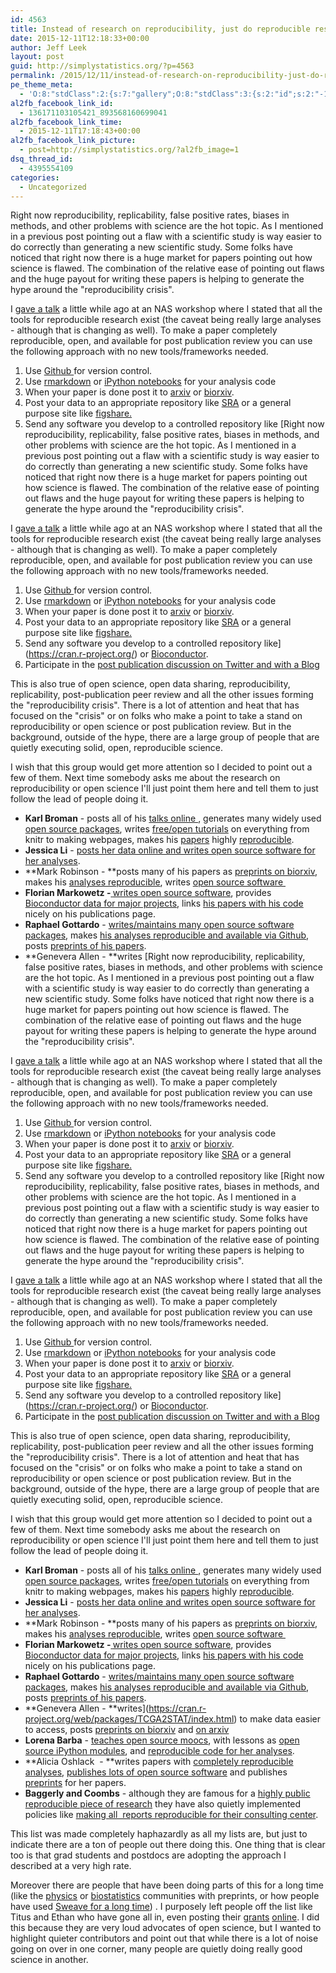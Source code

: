```yaml
---
id: 4563
title: Instead of research on reproducibility, just do reproducible research
date: 2015-12-11T12:18:33+00:00
author: Jeff Leek
layout: post
guid: http://simplystatistics.org/?p=4563
permalink: /2015/12/11/instead-of-research-on-reproducibility-just-do-reproducible-research/
pe_theme_meta:
  - 'O:8:"stdClass":2:{s:7:"gallery";O:8:"stdClass":3:{s:2:"id";s:2:"-1";s:5:"width";s:0:"";s:6:"height";s:0:"";}s:5:"video";O:8:"stdClass":1:{s:2:"id";s:2:"-1";}}'
al2fb_facebook_link_id:
  - 136171103105421_893568160699041
al2fb_facebook_link_time:
  - 2015-12-11T17:18:43+00:00
al2fb_facebook_link_picture:
  - post=http://simplystatistics.org/?al2fb_image=1
dsq_thread_id:
  - 4395554109
categories:
  - Uncategorized
---
```

Right now reproducibility, replicability, false positive rates, biases in methods, and other problems with science are the hot topic. As I mentioned in a previous post pointing out a flaw with a scientific study is way easier to do correctly than generating a new scientific study. Some folks have noticed that right now there is a huge market for papers pointing out how science is flawed. The combination of the relative ease of pointing out flaws and the huge payout for writing these papers is helping to generate the hype around the "reproducibility crisis".

I [gave a talk](http://www.slideshare.net/jtleek/evidence-based-data-analysis-45800617) a little while ago at an NAS workshop where I stated that all the tools for reproducible research exist (the caveat being really large analyses - although that is changing as well). To make a paper completely reproducible, open, and available for post publication review you can use the following approach with no new tools/frameworks needed.

  1. Use [Github ](https://github.com/)for version control.
  2. Use [rmarkdown](http://rmarkdown.rstudio.com/) or [iPython notebooks](http://ipython.org/notebook.html) for your analysis code
  3. When your paper is done post it to [arxiv](http://arxiv.org/) or [biorxiv](http://biorxiv.org/).
  4. Post your data to an appropriate repository like [SRA](http://www.ncbi.nlm.nih.gov/sra) or a general purpose site like [figshare.](https://figshare.com/)
  5. Send any software you develop to a controlled repository like [Right now reproducibility, replicability, false positive rates, biases in methods, and other problems with science are the hot topic. As I mentioned in a previous post pointing out a flaw with a scientific study is way easier to do correctly than generating a new scientific study. Some folks have noticed that right now there is a huge market for papers pointing out how science is flawed. The combination of the relative ease of pointing out flaws and the huge payout for writing these papers is helping to generate the hype around the "reproducibility crisis".

I [gave a talk](http://www.slideshare.net/jtleek/evidence-based-data-analysis-45800617) a little while ago at an NAS workshop where I stated that all the tools for reproducible research exist (the caveat being really large analyses - although that is changing as well). To make a paper completely reproducible, open, and available for post publication review you can use the following approach with no new tools/frameworks needed.

  1. Use [Github ](https://github.com/)for version control.
  2. Use [rmarkdown](http://rmarkdown.rstudio.com/) or [iPython notebooks](http://ipython.org/notebook.html) for your analysis code
  3. When your paper is done post it to [arxiv](http://arxiv.org/) or [biorxiv](http://biorxiv.org/).
  4. Post your data to an appropriate repository like [SRA](http://www.ncbi.nlm.nih.gov/sra) or a general purpose site like [figshare.](https://figshare.com/)
  5. Send any software you develop to a controlled repository like](https://cran.r-project.org/) or [Bioconductor](http://bioconductor.org/).
  6. Participate in the [post publication discussion on Twitter and with a Blog](http://simplystatistics.org/2015/11/16/so-you-are-getting-crushed-on-the-internet-the-new-normal-for-academics/)

This is also true of open science, open data sharing, reproducibility, replicability, post-publication peer review and all the other issues forming the "reproducibility crisis". There is a lot of attention and heat that has focused on the "crisis" or on folks who make a point to take a stand on reproducibility or open science or post publication review. But in the background, outside of the hype, there are a large group of people that are quietly executing solid, open, reproducible science.

I wish that this group would get more attention so I decided to point out a few of them. Next time somebody asks me about the research on reproducibility or open science I'll just point them here and tell them to just follow the lead of people doing it.

  * **Karl Broman** - posts all of his [talks online ](http://kbroman.org/pages/talks.html), generates many widely used [open source packages](http://kbroman.org/pages/software.html), writes [free/open tutorials](http://kbroman.org/pages/tutorials.html) on everything from knitr to making webpages, makes his [papers](http://www.ncbi.nlm.nih.gov/pubmed/26290572) highly [reproducible](https://github.com/kbroman/Paper_SampleMixups).
  * **Jessica Li** - [posts her data online and writes open source software for her analyses](http://www.stat.ucla.edu/~jingyi.li/software-and-data.html).
  * **Mark Robinson - **posts many of his papers as [preprints on biorxiv](http://biorxiv.org/search/author1%3Arobinson%252C%2Bmd%20numresults%3A10%20sort%3Arelevance-rank%20format_result%3Astandard), makes his [analyses reproducible](https://github.com/markrobinsonuzh/diff_splice_paper), writes [open source software ](http://bioconductor.org/packages/release/bioc/html/Repitools.html)
  * **Florian Markowetz -[ ](http://www.markowetzlab.org/software/)**[writes open source software](http://www.markowetzlab.org/software/), provides [Bioconductor data for major projects](http://www.markowetzlab.org/data.php), links [his papers with his code](http://www.markowetzlab.org/publications.php) nicely on his publications page.
  * **Raphael Gottardo** - [writes/maintains many open source software packages](http://www.rglab.org/software.html), makes [his analyses reproducible and available via Github](https://github.com/RGLab/BNCResponse), posts [preprints of his papers](http://biorxiv.org/content/early/2015/06/15/020842).
  * **Genevera Allen - **writes [Right now reproducibility, replicability, false positive rates, biases in methods, and other problems with science are the hot topic. As I mentioned in a previous post pointing out a flaw with a scientific study is way easier to do correctly than generating a new scientific study. Some folks have noticed that right now there is a huge market for papers pointing out how science is flawed. The combination of the relative ease of pointing out flaws and the huge payout for writing these papers is helping to generate the hype around the "reproducibility crisis".

I [gave a talk](http://www.slideshare.net/jtleek/evidence-based-data-analysis-45800617) a little while ago at an NAS workshop where I stated that all the tools for reproducible research exist (the caveat being really large analyses - although that is changing as well). To make a paper completely reproducible, open, and available for post publication review you can use the following approach with no new tools/frameworks needed.

  1. Use [Github ](https://github.com/)for version control.
  2. Use [rmarkdown](http://rmarkdown.rstudio.com/) or [iPython notebooks](http://ipython.org/notebook.html) for your analysis code
  3. When your paper is done post it to [arxiv](http://arxiv.org/) or [biorxiv](http://biorxiv.org/).
  4. Post your data to an appropriate repository like [SRA](http://www.ncbi.nlm.nih.gov/sra) or a general purpose site like [figshare.](https://figshare.com/)
  5. Send any software you develop to a controlled repository like [Right now reproducibility, replicability, false positive rates, biases in methods, and other problems with science are the hot topic. As I mentioned in a previous post pointing out a flaw with a scientific study is way easier to do correctly than generating a new scientific study. Some folks have noticed that right now there is a huge market for papers pointing out how science is flawed. The combination of the relative ease of pointing out flaws and the huge payout for writing these papers is helping to generate the hype around the "reproducibility crisis".

I [gave a talk](http://www.slideshare.net/jtleek/evidence-based-data-analysis-45800617) a little while ago at an NAS workshop where I stated that all the tools for reproducible research exist (the caveat being really large analyses - although that is changing as well). To make a paper completely reproducible, open, and available for post publication review you can use the following approach with no new tools/frameworks needed.

  1. Use [Github ](https://github.com/)for version control.
  2. Use [rmarkdown](http://rmarkdown.rstudio.com/) or [iPython notebooks](http://ipython.org/notebook.html) for your analysis code
  3. When your paper is done post it to [arxiv](http://arxiv.org/) or [biorxiv](http://biorxiv.org/).
  4. Post your data to an appropriate repository like [SRA](http://www.ncbi.nlm.nih.gov/sra) or a general purpose site like [figshare.](https://figshare.com/)
  5. Send any software you develop to a controlled repository like](https://cran.r-project.org/) or [Bioconductor](http://bioconductor.org/).
  6. Participate in the [post publication discussion on Twitter and with a Blog](http://simplystatistics.org/2015/11/16/so-you-are-getting-crushed-on-the-internet-the-new-normal-for-academics/)

This is also true of open science, open data sharing, reproducibility, replicability, post-publication peer review and all the other issues forming the "reproducibility crisis". There is a lot of attention and heat that has focused on the "crisis" or on folks who make a point to take a stand on reproducibility or open science or post publication review. But in the background, outside of the hype, there are a large group of people that are quietly executing solid, open, reproducible science.

I wish that this group would get more attention so I decided to point out a few of them. Next time somebody asks me about the research on reproducibility or open science I'll just point them here and tell them to just follow the lead of people doing it.

  * **Karl Broman** - posts all of his [talks online ](http://kbroman.org/pages/talks.html), generates many widely used [open source packages](http://kbroman.org/pages/software.html), writes [free/open tutorials](http://kbroman.org/pages/tutorials.html) on everything from knitr to making webpages, makes his [papers](http://www.ncbi.nlm.nih.gov/pubmed/26290572) highly [reproducible](https://github.com/kbroman/Paper_SampleMixups).
  * **Jessica Li** - [posts her data online and writes open source software for her analyses](http://www.stat.ucla.edu/~jingyi.li/software-and-data.html).
  * **Mark Robinson - **posts many of his papers as [preprints on biorxiv](http://biorxiv.org/search/author1%3Arobinson%252C%2Bmd%20numresults%3A10%20sort%3Arelevance-rank%20format_result%3Astandard), makes his [analyses reproducible](https://github.com/markrobinsonuzh/diff_splice_paper), writes [open source software ](http://bioconductor.org/packages/release/bioc/html/Repitools.html)
  * **Florian Markowetz -[ ](http://www.markowetzlab.org/software/)**[writes open source software](http://www.markowetzlab.org/software/), provides [Bioconductor data for major projects](http://www.markowetzlab.org/data.php), links [his papers with his code](http://www.markowetzlab.org/publications.php) nicely on his publications page.
  * **Raphael Gottardo** - [writes/maintains many open source software packages](http://www.rglab.org/software.html), makes [his analyses reproducible and available via Github](https://github.com/RGLab/BNCResponse), posts [preprints of his papers](http://biorxiv.org/content/early/2015/06/15/020842).
  * **Genevera Allen - **writes](https://cran.r-project.org/web/packages/TCGA2STAT/index.html) to make data easier to access, posts [preprints on biorxiv](http://biorxiv.org/content/early/2015/09/24/027516) and [on arxiv](http://arxiv.org/pdf/1502.03853v1.pdf)
  * **Lorena Barba** - [teaches open source moocs](http://openedx.seas.gwu.edu/courses/GW/MAE6286/2014_fall/about), with lessons as [open source iPython modules](https://github.com/barbagroup/CFDPython), and [reproducible code for her analyses](https://github.com/barbagroup/pygbe).
  * **Alicia Oshlack  - **writes papers with [completely reproducible analyses](http://www.genomemedicine.com/content/7/1/43), [publishes lots of open source software](http://bioconductor.org/packages/release/bioc/html/missMethyl.html) and publishes [preprints](http://biorxiv.org/content/early/2015/01/23/013698) for her papers.
  * **Baggerly and Coombs** - although they are famous for a [highly public reproducible piece of research](https://projecteuclid.org/euclid.aoas/1267453942) they have also quietly implemented policies like [making all  reports reproducible for their consulting center](http://magazine.amstat.org/blog/2011/01/01/scipolicyjan11/).

This list was made completely haphazardly as all my lists are, but just to indicate there are a ton of people out there doing this. One thing that is clear too is that grad students and postdocs are adopting the approach I described at a very high rate.

Moreover there are people that have been doing parts of this for a long time (like the [physics](http://arxiv.org/) or [biostatistics](http://biostats.bepress.com/jhubiostat/) communities with preprints, or how people have used [Sweave for a long time](https://projecteuclid.org/euclid.aoas/1267453942)) . I purposely left people off the list like Titus and Ethan who have gone all in, even posting their [grants](http://ivory.idyll.org/blog/grants-posted.html) [online](http://jabberwocky.weecology.org/2012/08/10/a-list-of-publicly-available-grant-proposals-in-the-biological-sciences/). I did this because they are very loud advocates of open science, but I wanted to highlight quieter contributors and point out that while there is a lot of noise going on over in one corner, many people are quietly doing really good science in another.